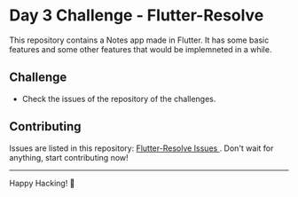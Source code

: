 # Day 3 Challenge - Flutter-Resolve

This repository contains a Notes app made in Flutter. It has some basic features and some other features that would be implemneted in a while.

## Challenge

- Check the issues of the repository of the challenges.

## Contributing

Issues are listed in this repository: [Flutter-Resolve Issues ](https://github.com/angrezichatterbox/Flutter-Resolve/issues). Don't wait for anything, start contributing now!

---

Happy Hacking! 🚀
